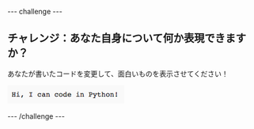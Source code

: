 \--- challenge \---

## チャレンジ：あなた自身について何か表現できますか？

あなたが書いたコードを変更して、面白いものを表示させてください！

![スクリーンショット](images/me-mind.png)

\--- /challenge \---